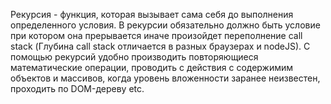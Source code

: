 Рекурсия - функция, которая вызывает сама себя до выполнения определенного условия. В рекурсии обязательно должно быть условие при котором она прерывается иначе произойдет переполнение call stack (Глубина call stack отличается в разных браузерах и nodeJS). С помощью рекурсий удобно производить повторяющиеся математические операции, проводить с  действия с содержимим объектов и массивов, когда уровень вложенности заранее неизвестен, проходить по DOM-дереву etc.
